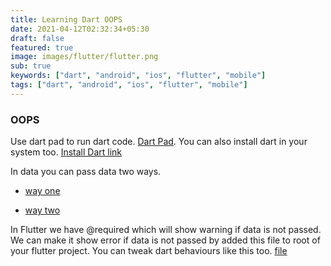 ```yaml
---
title: Learning Dart OOPS
date: 2021-04-12T02:32:34+05:30
draft: false
featured: true
image: images/flutter/flutter.png
sub: true
keywords: ["dart", "android", "ios", "flutter", "mobile"]
tags: ["dart", "android", "ios", "flutter", "mobile"]
---
```

### OOPS
Use dart pad to run dart code. [Dart Pad](https://dartpad.dev/?null_safety=true).
You can also install dart in your system too. [Install Dart link](https://dart.dev/get-dart)

In data you can pass data two ways.

* [way one](https://github.com/tinkerhub-org/TinkerHub-Learning-Paths/blob/main/content/flutter/OOPS/way_one.dart)

* [way two](https://github.com/tinkerhub-org/TinkerHub-Learning-Paths/blob/main/content/flutter/OOPS/way_two.dart)

In Flutter we have @required which will show warning if data is not passed. We can make it show error if data is not passed by added this file to root of your flutter project.
You can tweak dart behaviours like this too. [file](https://github.com/evolvingkid/flutter-learning-path/blob/main/OOPS/analysis_options.yaml)
